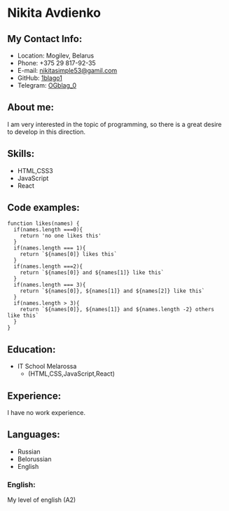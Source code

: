 # Nikita Avdienko

## My Contact Info:

- Location: Mogilev, Belarus
- Phone: +375 29 817-92-35
- E-mail: nikitasimple53@gamil.com
- GitHub: [1blago1](https://github.com/1blago1)
- Telegram: [OGblag_0](https://t.me/OGblag_0)

## About me:

I am very interested in the topic of programming, so there is a great desire to develop in this direction.

## Skills:

- HTML,CSS3
- JavaScript
- React

## Code examples:

```
function likes(names) {
  if(names.length ===0){
    return 'no one likes this'
  }
  if(names.length === 1){
    return `${names[0]} likes this`
  }
  if(names.length ===2){
    return `${names[0]} and ${names[1]} like this`
  }
  if(names.length === 3){
    return `${names[0]}, ${names[1]} and ${names[2]} like this`
  }
  if(names.length > 3){
    return `${names[0]}, ${names[1]} and ${names.length -2} others like this`
  }
}
```

## Education:

- IT School Melarossa
  - (HTML,CSS,JavaScript,React)

## Experience:

I have no work experience.

## Languages:

- Russian
- Belorussian
- English

### English:

My level of english (A2)
